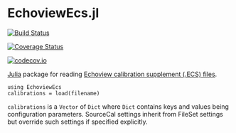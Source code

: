 # EchoviewEcs.jl


[![Build Status](https://travis-ci.org/EchoJulia/EchoviewEcs.jl.svg?branch=master)](https://travis-ci.org/EchoJulia/EchoviewEcs.jl)

[![Coverage Status](https://coveralls.io/repos/EchoJulia/EchoviewEcs.jl/badge.svg?branch=master&service=github)](https://coveralls.io/github/EchoJulia/EchoviewEcs.jl?branch=master)

[![codecov.io](http://codecov.io/github/EchoJulia/EchoviewEcs.jl/coverage.svg?branch=master)](http://codecov.io/github/EchoJulia/EchoviewEcs.jl?branch=master)


[Julia](http://julialang.org) package for reading [Echoview calibration
supplement (.ECS) files](http://support.echoview.com/WebHelp/Files,_filesets_and_variables/About_ECS_files.htm).


```
using EchoviewEcs
calibrations = load(filename)
```

`calibrations` is a `Vector` of `Dict` where `Dict` contains keys and
values being configuration parameters. SourceCal settings inherit from
FileSet settings but override such settings if specified explicitly.
